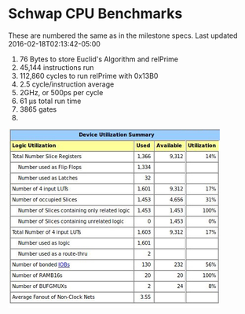 Schwap CPU Benchmarks
=====================

These are numbered the same as in the milestone specs. Last updated 2016-02-18T02:13:42-05:00

1.  76 Bytes to store Euclid's Algorithm and relPrime
2.	45,144 instructions run
3.	112,860 cycles to run relPrime with 0x13B0
4.	2.5 cycle/instruction average
5.	2GHz, or 500ps per cycle
6.	61 µs total run time
7.	3865 gates
8.

![alt text](devUtilSummary.jpg)